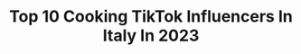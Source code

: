 ---
title: Top 10 Cooking TikTok Influencers In Italy In 2023
description: >-
  Find top cooking TikTok influencers in Italy in 2023. Most popular hashtags: #cooking #foryou #food #foodie.
platform: TikTok
hits: 61
text_top: Identify the top-rated TikTok profiles on inBeat.
text_bottom: Our platform aggregates 61 TikTok influencers like this in Italy for you to connect with.
profiles:
  - username: "roccobuffone"
    fullname: >-
      Rocco Buffone
    bio: >-
      MasterChef Italia 7 FoodBlogger Love Cooking Follow me on Instagram My Blog: www.roccobuffone.it
    location: "Italy"
    followers: 31600
    engagement: 752
    commentsToLikes: 0.009841
    id: ck92xosu1zjd70j78jp5i3r6t
    verified: false
    hashtags: "#like, #italia, #delicious, #ita"
  - username: "fra.mess"
    fullname: >-
      Fra.mess
    bio: >-
      Amo realizzare ❤️TUTORIAL❤️ di Cucito🧵 Cucina🍳 Creazioni artigianali💍
    location: "Italy"
    followers: 173700
    engagement: 1084
    commentsToLikes: 0.024554
    id: ckcdvgilbf0on0j23d89i2tfj
    verified: false
    hashtags: "#anni80, #retro, #valentine, #tutorials"
  - username: "icookhowiwant"
    fullname: >-
      ICookHowIWant 
    bio: >-
      IG📸 ICookHowIwant Pinterest: ICookHowIWant 📧ICookHowIWant@gmail.com You got it
    location: "Italy"
    followers: 2657
    engagement: 711
    commentsToLikes: 0.026976
    id: ck9k5y1q1ymx40j78k010rfya
    verified: false
    hashtags: "#italianfood, #cookigvideo, #tastyfood, #risotto"
  - username: "itz_bikram85"
    fullname: >-
      Bikramjit 
    bio: >-
      Waheguru g🙏🏻 Puglia Italy 🇮🇹 Punjab
    location: "Italy"
    followers: 945300
    engagement: 674
    commentsToLikes: 0.020162
    id: ckbkquj0ylafv0j23va5wgznk
    verified: false
    hashtags: "#cooking, #couplelove, #loveyou, #foryou"
  - username: "a.t.c.mela"
    fullname: >-
      Mela
    bio: >-
      CANALE YOUTUBE ➡️ https://www.youtube.com/channel/UCnURQcMljrXR1YYYrqCM_FA
    location: "Italy"
    followers: 28400
    engagement: 275
    commentsToLikes: 0.037861
    id: ck8j4funn20ly0j781xrktpak
    verified: false
    hashtags: "#good, #cream, #cooking, #youtuber"
  - username: "eleonora_pasquini0"
    fullname: >-
      eleonora_pasquini
    bio: >-
      un po’ di tutto ma principalmente amore per la cucina
    location: "Italy"
    followers: 9147
    engagement: 883
    commentsToLikes: 0.018278
    id: cka0l212gp36y0i78apo1ebdl
    verified: false
    hashtags: "#chocolate, #cooking, #food, #candle"
  - username: "chefincamicia"
    fullname: >-
      chefincamicia
    bio: >-
      Benvenuti nel canale TikTok degli Chef in Camicia!
    location: "Italy"
    followers: 300700
    engagement: 772
    commentsToLikes: 0.008626
    id: ck9du530iezqq0j78clvjkl0p
    verified: true
    hashtags: "#imparacontiktok, #recipe, #tricks, #cooking"
  - username: "fionashealth"
    fullname: >-
      Fiona Gray
    bio: >-
      Balanced Diet WIEIADs Instagram @Fionashealth
    location: "Italy"
    followers: 4151
    engagement: 636
    commentsToLikes: 0.012314
    id: ckcuyuo5xmjaf0j236oqyr2c0
    verified: false
    hashtags: "#recipe, #dieta, #student, #oatmeal"
  - username: "nancyfontana"
    fullname: >-
      Nancy Fontana
    bio: >-
      Ti faccio fare bella figura con gli amici 😉 Ricette super easy 💖
    location: "Italy"
    followers: 6240
    engagement: 588
    commentsToLikes: 0.006938
    id: ckbfdnm3m727s0j2361p7rb9d
    verified: false
    hashtags: "#cooking, #fyp, #ricetta, #dance"
  - username: "cookistwow"
    fullname: >-
      Cookist Wow
    bio: >-
      Simple, fast and fun recipes, every day
    location: "Italy"
    followers: 983000
    engagement: 579
    commentsToLikes: 0.004215
    id: ck8j4fsm11zz50j78wci4hk3f
    verified: true
    hashtags: "#fyp, #dinner, #easyrecipe, #yummy"
---